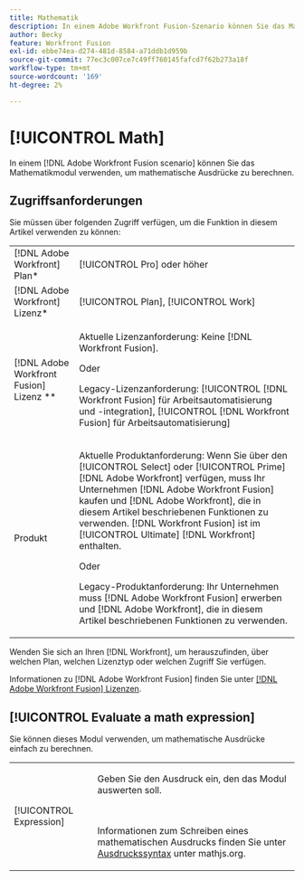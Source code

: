 ```yaml
---
title: Mathematik
description: In einem Adobe Workfront Fusion-Szenario können Sie das Mathematikmodul zur Berechnung von Mathematikausdrücken verwenden.
author: Becky
feature: Workfront Fusion
exl-id: ebbe74ea-d274-481d-8584-a71ddb1d959b
source-git-commit: 77ec3c007ce7c49ff760145fafcd7f62b273a18f
workflow-type: tm+mt
source-wordcount: '169'
ht-degree: 2%

---
```


# [!UICONTROL Math]

In einem [!DNL Adobe Workfront Fusion scenario] können Sie das Mathematikmodul verwenden, um mathematische Ausdrücke zu berechnen.

## Zugriffsanforderungen

Sie müssen über folgenden Zugriff verfügen, um die Funktion in diesem Artikel verwenden zu können:

<table style="table-layout:auto"> 
 <col> 
 <col> 
 <tbody> 
  <tr> 
   <td role="rowheader">[!DNL Adobe Workfront] Plan*</td>
  <td> <p>[!UICONTROL Pro] oder höher</p> </td>
  </tr> 
  <tr data-mc-conditions=""> 
   <td role="rowheader">[!DNL Adobe Workfront] Lizenz*</td>
   <td> <p>[!UICONTROL Plan], [!UICONTROL Work]</p> </td> 
  </tr> 
  <tr> 
   <td role="rowheader">[!DNL Adobe Workfront Fusion] Lizenz **</td> 
   <td>
   <p>Aktuelle Lizenzanforderung: Keine [!DNL Workfront Fusion].</p>
   <p>Oder</p>
   <p>Legacy-Lizenzanforderung: [!UICONTROL [!DNL Workfront Fusion] für Arbeitsautomatisierung und -integration], [!UICONTROL [!DNL Workfront Fusion] für Arbeitsautomatisierung]</p>
   </td> 
  </tr> 
  <tr> 
   <td role="rowheader">Produkt</td> 
   <td>
   <p>Aktuelle Produktanforderung: Wenn Sie über den [!UICONTROL Select] oder [!UICONTROL Prime] [!DNL Adobe Workfront] verfügen, muss Ihr Unternehmen [!DNL Adobe Workfront Fusion] kaufen und [!DNL Adobe Workfront], die in diesem Artikel beschriebenen Funktionen zu verwenden. [!DNL Workfront Fusion] ist im [!UICONTROL Ultimate] [!DNL Workfront] enthalten.</p>
   <p>Oder</p>
   <p>Legacy-Produktanforderung: Ihr Unternehmen muss [!DNL Adobe Workfront Fusion] erwerben und [!DNL Adobe Workfront], die in diesem Artikel beschriebenen Funktionen zu verwenden.</p>
   </td> 
  </tr> 
 </tbody> 
</table>

Wenden Sie sich an Ihren [!DNL Workfront], um herauszufinden, über welchen Plan, welchen Lizenztyp oder welchen Zugriff Sie verfügen.

Informationen zu [!DNL Adobe Workfront Fusion] finden Sie unter [[!DNL Adobe Workfront Fusion] Lizenzen](/help/workfront-fusion/set-up-and-manage-workfront-fusion/licensing-operations-overview/license-automation-vs-integration.md).

## [!UICONTROL Evaluate a math expression]

Sie können dieses Modul verwenden, um mathematische Ausdrücke einfach zu berechnen.

<table style="table-layout:auto"> 
 <col> 
 <col> 
 <tbody> 
  <tr> 
   <td role="rowheader">[!UICONTROL Expression]</td> 
   <td> <p>Geben Sie den Ausdruck ein, den das Modul auswerten soll. </p> <p> </p> <p>Informationen zum Schreiben eines mathematischen Ausdrucks finden Sie unter <a href="https://mathjs.org/docs/expressions/syntax.html">Ausdruckssyntax</a> unter mathjs.org.</p> </td> 
  </tr> 
 </tbody> 
</table>
